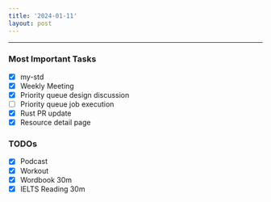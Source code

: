 ```yaml
---
title: '2024-01-11'
layout: post
---
```


---

### Most Important Tasks

- [x] my-std
- [x] Weekly Meeting
- [x] Priority queue design discussion
- [ ] Priority queue job execution
- [x] Rust PR update
- [x] Resource detail page

### TODOs

- [x] Podcast
- [x] Workout
- [x] Wordbook 30m
- [x] IELTS Reading 30m
